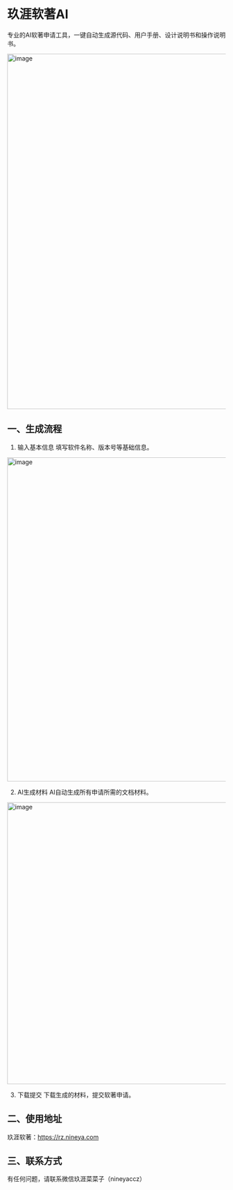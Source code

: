 # 玖涯软著AI

专业的AI软著申请工具，一键自动生成源代码、用户手册、设计说明书和操作说明书。

<img width="1530" height="817" alt="image" src="https://github.com/user-attachments/assets/f20c3efc-04f4-4d81-9c02-bb32048b91f8" />


## 一、生成流程

1. 输入基本信息
填写软件名称、版本号等基础信息。
<img width="1044" height="745" alt="image" src="https://github.com/user-attachments/assets/d7f4ba73-4016-4dc6-8470-f9e3a686eced" />

2. AI生成材料
AI自动生成所有申请所需的文档材料。
<img width="1429" height="648" alt="image" src="https://github.com/user-attachments/assets/481fbc9d-4c00-44f1-8624-154226e4df22" />


3. 下载提交
下载生成的材料，提交软著申请。

## 二、使用地址

玖涯软著：https://rz.nineya.com

## 三、联系方式

有任何问题，请联系微信玖涯菜菜子（nineyaccz）


